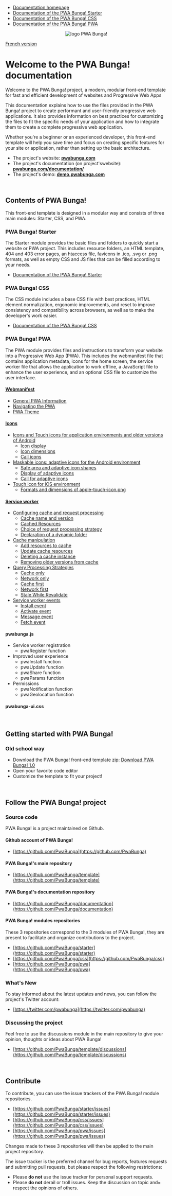 * [Documentation homepage](https://github.com/PwaBunga/documentation/)
* [Documentation of the PWA Bunga! Starter](https://github.com/PwaBunga/documentation/blob/main/STARTER.md)
* [Documentation of the PWA Bunga! CSS](https://github.com/PwaBunga/documentation/blob/main/CSS.md)
* [Documentation of the PWA Bunga! PWA](https://github.com/PwaBunga/documentation/blob/main/PWA.md)

<div align="center">
  <img src="https://pwabunga.com/github/logo-pwabunga-circle.png" alt="logo PWA Bunga!"/>
</div>

[French version](https://github.com/PwaBunga/documentation/tree/main/fr)

# Welcome to the PWA Bunga! documentation

Welcome to the PWA Bunga! project, a modern, modular front-end template for fast and efficient development of websites and Progressive Web Apps

This documentation explains how to use the files provided in the PWA Bunga! project to create performant and user-friendly progressive web applications. It also provides information on best practices for customizing the files to fit the specific needs of your application and how to integrate them to create a complete progressive web application.

Whether you're a beginner or an experienced developer, this front-end template will help you save time and focus on creating specific features for your site or application, rather than setting up the basic architecture.

* The project's website: **[pwabunga.com](https://pwabunga.com/)**
* The project's documentation (on project'swebsite): **[pwabunga.com/documentation/](https://pwabunga.com/documentation/)**
* The project's demo: **[demo.pwabunga.com](https://demo.pwabunga.com/)**

&nbsp;

## Contents of PWA Bunga!

This front-end template is designed in a modular way and consists of three main modules: Starter, CSS, and PWA.

### PWA Bunga! Starter

The Starter module provides the basic files and folders to quickly start a website or PWA project. This includes resource folders, an HTML template, 404 and 403 error pages, an htaccess file, favicons in .ico, .svg or .png formats, as well as empty CSS and JS files that can be filled according to your needs.

* [Documentation of the PWA Bunga! Starter](https://github.com/PwaBunga/documentation/blob/main/STARTER.md)

### PWA Bunga! CSS

The CSS module includes a base CSS file with best practices, HTML element normalization, ergonomic improvements, and reset to improve consistency and compatibility across browsers, as well as to make the developer's work easier.

* [Documentation of the PWA Bunga! CSS](https://github.com/PwaBunga/documentation/blob/main/CSS.md)

### PWA Bunga! PWA

The PWA module provides files and instructions to transform your website into a Progressive Web App (PWA). This includes the webmanifest file that contains application metadata, icons for the home screen, the service worker file that allows the application to work offline, a JavaScript file to enhance the user experience, and an optional CSS file to customize the user interface.

#### [Webmanifest](https://github.com/PwaBunga/documentation/blob/main/pwa/WEBMANIFEST.md)

* [General PWA Information](https://github.com/PwaBunga/documentation/blob/main/pwa/WEBMANIFEST.md#general-information-about-the-pwa)
* [Navigating the PWA](https://github.com/PwaBunga/documentation/blob/main/pwa/WEBMANIFEST.md#navigating-the-pwa)
* [PWA Theme](https://github.com/PwaBunga/documentation/blob/main/pwa/WEBMANIFEST.md#pwa-theme)

#### [Icons](https://github.com/PwaBunga/documentation/blob/main/pwa/ICONS.md)

* [Icons and Touch icons for application environments and older versions of Android](https://github.com/PwaBunga/documentation/blob/main/pwa/ICONES.md#icons-and-touch-icons-for-application-environments-and-older-versions-of-android)
  - [Icon display](https://github.com/PwaBunga/documentation/blob/main/pwa/ICONES.md#icon-display)
  - [Icon dimensions](https://github.com/PwaBunga/documentation/blob/main/pwa/ICONES.md#icon-dimensions)
  - [Call icons](https://github.com/PwaBunga/documentation/blob/main/pwa/ICONES.md#call-icons)
* [Maskable icons: adaptive icons for the Android environment](https://github.com/PwaBunga/documentation/blob/main/pwa/ICONES.md#maskable-icons-adaptive-icons-for-the-android-environment)
  - [Safe area and adaptive icon shapes](https://github.com/PwaBunga/documentation/blob/main/pwa/ICONES.md#safe-area-and-adaptive-icon-shapes)
  - [Display of adaptive icons](https://github.com/PwaBunga/documentation/blob/main/pwa/ICONES.md#display-of-adaptive-icons)
  - [Call for adaptive icons](https://github.com/PwaBunga/documentation/blob/main/pwa/ICONES.md#call-for-adaptive-icons)
* [Touch icon for iOS environment](https://github.com/PwaBunga/documentation/blob/main/pwa/ICONES.md#touch-icon-for-ios-environment)
  - [Formats and dimensions of apple-touch-icon.png](https://github.com/PwaBunga/documentation/blob/main/pwa/ICONES.md#formats-and-dimensions-of-apple-touch-iconpng)

#### [Service worker](https://github.com/PwaBunga/documentation/blob/main/pwa/SERVICEWORKER.md)

* [Configuring cache and request processing](https://github.com/PwaBunga/documentation/blob/main/pwa/SERVICEWORKER.md#configuring-cache-and-request-processing)
  - [Cache name and version](https://github.com/PwaBunga/documentation/blob/main/pwa/SERVICEWORKER.md#cache-name-and-version)
  - [Cached Resources](https://github.com/PwaBunga/documentation/blob/main/pwa/SERVICEWORKER.md#cached-resources)
  - [Choice of request processing strategy](https://github.com/PwaBunga/documentation/blob/main/pwa/SERVICEWORKER.md#choice-of-request-processing-strategy)
  - [Declaration of a dynamic folder](https://github.com/PwaBunga/documentation/blob/main/pwa/SERVICEWORKER.md#declaration-of-a-dynamic-folder)
* [Cache manipulation](https://github.com/PwaBunga/documentation/blob/main/pwa/SERVICEWORKER.md#cache-manipulation)
  - [Add resources to cache](https://github.com/PwaBunga/documentation/blob/main/pwa/SERVICEWORKER.md#add-resources-to-cache)
  - [Update cache resources](https://github.com/PwaBunga/documentation/blob/main/pwa/SERVICEWORKER.md#update-cache-resources)
  - [Deleting a cache instance](https://github.com/PwaBunga/documentation/blob/main/pwa/SERVICEWORKER.md#deleting-a-cache-instance)
  - [Removing older versions from cache](https://github.com/PwaBunga/documentation/blob/main/pwa/SERVICEWORKER.md#removing-older-versions-from-cache)
* [Query Processing Strategies](https://github.com/PwaBunga/documentation/blob/main/pwa/SERVICEWORKER.md#query-processing-strategies)
  - [Cache only](https://github.com/PwaBunga/documentation/blob/main/pwa/SERVICEWORKER.md#cache-only)
  - [Network only](https://github.com/PwaBunga/documentation/blob/main/pwa/SERVICEWORKER.md#network-only)
  - [Cache first](https://github.com/PwaBunga/documentation/blob/main/pwa/SERVICEWORKER.md#cache-first)
  - [Network first](https://github.com/PwaBunga/documentation/blob/main/pwa/SERVICEWORKER.md#network-first)
  - [Stale While Revalidate](https://github.com/PwaBunga/documentation/blob/main/pwa/SERVICEWORKER.md#stale-while-revalidate)
* [Service worker events](https://github.com/PwaBunga/documentation/blob/main/pwa/SERVICEWORKER.md#service-worker-events)
  - [Install event](https://github.com/PwaBunga/documentation/blob/main/pwa/SERVICEWORKER.md#install-event)
  - [Activate event](https://github.com/PwaBunga/documentation/blob/main/pwa/SERVICEWORKER.md#activate-event)
  - [Message event](https://github.com/PwaBunga/documentation/blob/main/pwa/SERVICEWORKER.md#message-event)
  - [Fetch event](https://github.com/PwaBunga/documentation/blob/main/pwa/SERVICEWORKER.md#fetch-event)

#### pwabunga.js

* Service worker registration
  - pwaRegister function
* Improved user experience
  - pwaInstall function
  - pwaUpdate function
  - pwaShare function
  - pwaParams function
* Permissions
  - pwaNotification function
  - pwaGeolocation function

#### pwabunga-ui.css



&nbsp;

## Getting started with PWA Bunga!

### Old school way

* Download the PWA Bunga! front-end template zip: [Download PWA Bunga! 1.0](https://pwabunga.com/assets/download/pwabunga-v1-0.zip)
* Open your favorite code editor
* Customize the template to fit your project!

&nbsp;

## Follow the PWA Bunga! project

### Source code

PWA Bunga! is a project maintained on Github.

#### Github account of PWA Bunga!

* [https://github.com/PwaBunga](https://github.com/PwaBunga)

#### PWA Bunga!'s main repository

* [https://github.com/PwaBunga/template](https://github.com/PwaBunga/template)

#### PWA Bunga!'s documentation repository

* [https://github.com/PwaBunga/documentation](https://github.com/PwaBunga/documentation)

#### PWA Bunga! modules repositories

These 3 repositories correspond to the 3 modules of PWA Bunga!, they are present to facilitate and organize contributions to the project.

* [https://github.com/PwaBunga/starter](https://github.com/PwaBunga/starter)
* [https://github.com/PwaBunga/css](https://github.com/PwaBunga/css)
* [https://github.com/PwaBunga/pwa](https://github.com/PwaBunga/pwa)

### What's New

To stay informed about the latest updates and news, you can follow the project's Twitter account:

* [https://twitter.com/pwabunga](https://twitter.com/pwabunga)

### Discussing the project

Feel free to use the discussions module in the main repository to give your opinion, thoughts or ideas about PWA Bunga!

* [https://github.com/PwaBunga/template/discussions](https://github.com/PwaBunga/template/discussions)

&nbsp;

## Contribute

To contribute, you can use the issue trackers of the PWA Bunga! module repositories.

* [https://github.com/PwaBunga/starter/issues](https://github.com/PwaBunga/starter/issues)
* [https://github.com/PwaBunga/css/issues](https://github.com/PwaBunga/css/issues)
* [https://github.com/PwaBunga/pwa/issues](https://github.com/PwaBunga/pwa/issues)

Changes made to these 3 repositories will then be applied to the main project repository.

The issue tracker is the preferred channel for bug reports, features requests and submitting pull requests, but please respect the following restrictions:

* Please **do not** use the issue tracker for personal support requests.
* Please **do not** derail or troll issues. Keep the discussion on topic and= respect the opinions of others.

&nbsp;
